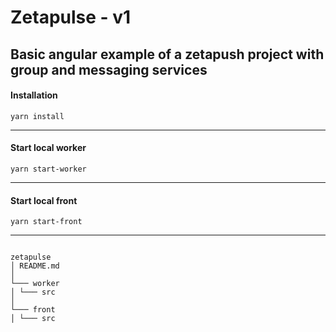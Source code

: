 # Zetapulse - v1

## Basic angular example of a zetapush project with group and messaging services

#### Installation

`yarn install`

---

#### Start local worker

`yarn start-worker`

---

#### Start local front

`yarn start-front`

---

```

zetapulse
│ README.md
│
└─── worker
│ └─── src
│
└─── front
│ └─── src

```
